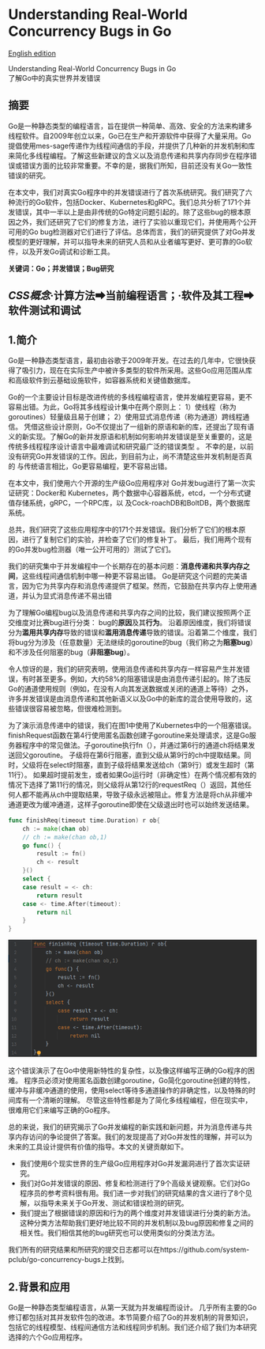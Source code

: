 # Understanding Real-World Concurrency Bugs in Go

[English edition](https://github.com/luqinwen/URWCBG/blob/main/go-study.pdf)

Understanding Real-World Concurrency Bugs in Go<br>
了解Go中的真实世界并发错误

## 摘要

Go是一种静态类型的编程语言，旨在提供一种简单、高效、安全的方法来构建多线程软件。自2009年创立以来，Go已在生产和开源软件中获得了大量采用。Go提倡使用mes-sage传递作为线程间通信的手段，并提供了几种新的并发机制和库来简化多线程编程。了解这些新建议的含义以及消息传递和共享内存同步在程序错误或错误方面的比较非常重要。不幸的是，据我们所知，目前还没有关Go一致性错误的研究。

在本文中，我们对真实Go程序中的并发错误进行了首次系统研究。我们研究了六种流行的Go软件，包括Docker、Kubernetes和gRPC。我们总共分析了171个并发错误，其中一半以上是由非传统的Go特定问题引起的。除了这些bug的根本原因之外，我们还研究了它们的修复方法，进行了实验以重现它们，并使用两个公开可用的Go bug检测器对它们进行了评估。总体而言，我们的研究提供了对Go并发模型的更好理解，并可以指导未来的研究人员和从业者编写更好、更可靠的Go软件，以及开发Go调试和诊断工具。

**关键词：Go；并发错误；Bug研究**


## _CSS概念_·计算方法➡当前编程语言；·软件及其工程➡软件测试和调试

## 1.简介
Go是一种静态类型语言，最初由谷歌于2009年开发。在过去的几年中，它很快获得了吸引力，现在在实际生产中被许多类型的软件所采用。这些Go应用范围从库和高级软件到云基础设施软件，如容器系统和关键值数据库。

Go的一个主要设计目标是改进传统的多线程编程语言，使并发编程更容易，更不容易出错。为此，Go将其多线程设计集中在两个原则上：
1）使线程（称为goroutines）轻量级且易于创建；
2）使用显式消息传递（称为通道）跨线程通信。
凭借这些设计原则，Go不仅提出了一组新的原语和新的库，还提出了现有语义的新实现。了解Go的新并发原语和机制如何影响并发错误是至关重要的，这是传统多线程程序设计语言中最难调试和研究最广泛的错误类型 。
不幸的是，以前没有研究Go并发错误的工作。因此，到目前为止，尚不清楚这些并发机制是否真的
与传统语言相比，Go更容易编程，更不容易出错。

在本文中，我们使用六个开源的生产级Go应用程序对 Go并发bug进行了第一次实证研究：Docker和 Kubernetes，两个数据中心容器系统，etcd，一个分布式键值存储系统，gRPC，一个RPC库，以
及Cock-roachDB和BoltDB，两个数据库系统。

总共，我们研究了这些应用程序中的171个并发错误。我们分析了它们的根本原因，进行了复制它们的实验，并检查了它们的修复补丁。
最后，我们用两个现有的Go并发bug检测器（唯一公开可用的）测试了它们。

我们的研究集中于并发编程中一个长期存在的基本问题：**消息传递和共享内存之间**，这些线程间通信机制中哪一种更不容易出错。
Go是研究这个问题的完美语言，因为它为共享内存和消息传递提供了框架。然而，它鼓励在共享内存上使用通道，并认为显式消息传递不易出错

为了理解Go编程bug以及消息传递和共享内存之间的比较，我们建议按照两个正交维度对比赛bug进行分类： bug的**原因**及其**行为**。
沿着原因维度，我们将错误分为**滥用共享内存**导致的错误和**滥用消息传递**导致的错误。沿着第二个维度，我们将bug分为涉及（任意数量）无法继续的goroutine的bug（我们称之为**阻塞bug**）和不涉及任何阻塞的bug（**非阻塞bug**）。

令人惊讶的是，我们的研究表明，使用消息传递和共享内存一样容易产生并发错误，有时甚至更多。例如，大约58%的阻塞错误是由消息传递引起的。除了违反Go的通道使用规则（例如，在没有人向其发送数据或关闭的通道上等待）之外，许多并发错误是由消息传递和其他新语义以及Go中的新库的混合使用导致的，这些错误很容易被忽略，但很难检测到。

为了演示消息传递中的错误，我们在图1中使用了Kubernetes中的一个阻塞错误。
finishRequest函数在第4行使用匿名函数创建子goroutine来处理请求，这是Go服务器程序中的常见做法。子goroutine执行fn（），并通过第6行的通道ch将结果发送回父goroutine。
子级将在第6行阻塞，直到父级从第9行的ch中提取结果。同时，父级将在select时阻塞，直到子级将结果发送给ch（第9行）或发生超时（第11行）。
如果超时提前发生，或者如果Go运行时（非确定性）在两个情况都有效的情况下选择了第11行的情况，则父级将从第12行的requestReq（）返回，其他任何人都不能再从ch中提取结果，导致子级永远被阻止。修复方法是将ch从非缓冲通道更改为缓冲通道，这样子goroutine即使在父级退出时也可以始终发送结果。

```go
func finishReq(timeout time.Duration) r ob{
	ch := make(chan ob)
	// ch := make(chan ob,1)
	go func() {
		result := fn()
		ch <- result
    }()
	select {
	case result = <- ch:
	    return result
	case <- time.After(timeout):
		return nil
    }
}
```
![图1 由channel引起的阻塞错误](.README_images/图一.png)

这个错误演示了在Go中使用新特性的复杂性，以及像这样编写正确的Go程序的困难。
程序员必须对使用匿名函数创建goroutine，Go简化goroutine创建的特性，缓冲与非缓冲通道的使用，使用select等待多通道操作的非确定性，以及特殊的时间库有一个清晰的理解。
尽管这些特性都是为了简化多线程编程，但在现实中，很难用它们来编写正确的Go程序。

总的来说，我们的研究揭示了Go并发编程的新实践和新问题，并为消息传递与共享内存访问的争论提供了答案。我们的发现提高了对Go并发性的理解，并可以为未来的工具设计提供有价值的指导。本文的关键贡献如下。

- 我们使用6个现实世界的生产级Go应用程序对Go并发漏洞进行了首次实证研究。
- 我们对Go并发错误的原因、修复和检测进行了9个高级关键观察。它们对Go程序员的参考资料很有用。我们进一步对我们的研究结果的含义进行了8个见解，以指导未来关于Go开发、测试和错误检测的研究。
- 我们提出了根据错误的原因和行为的两个维度对并发错误进行分类的新方法。这种分类方法帮助我们更好地比较不同的并发机制以及bug原因和修复之间的相关性。我们相信其他的bug研究也可以使用类似的分类法方法。

我们所有的研究结果和所研究的提交日志都可以在https://github.com/system-pclub/go-concurrency-bugs上找到。
## 2.背景和应用
Go是一种静态类型编程语言，从第一天就为并发编程而设计。
几乎所有主要的Go修订都包括对其并发软件包的改进。本节简要介绍了Go的并发机制的背景知识，包括它的线程模型、线程间通信方法和线程同步机制。我们还介绍了我们为本研究选择的六个Go应用程序。